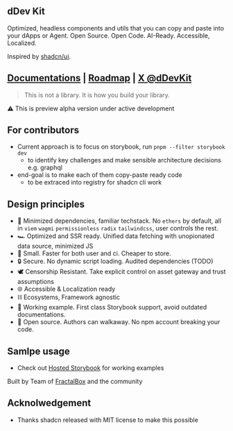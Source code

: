 ## dDev Kit

Optimized, headless components and utils that you can copy and paste into your dApps or Agent. 
Open Source. Open Code. AI-Ready. Accessible, Localized.

Inspired by [shadcn/ui](https://github.com/shadcn-ui). 

## [Documentations](https://ddevkit.geist.network/) | [Roadmap](https://github.com/orgs/fractaldotbox/projects/13) | [X @dDevKit](https://x.com/dDevKit)
> This is not a library. It is how you build your library.

⚠️ This is preview alpha version under active development

## For contributors
- Current approach is to focus on storybook, run `pnpm --filter storybook dev`
  - to identify key challenges and make sensible architecture decisions e.g. graphql
- end-goal is to make each of them copy-paste ready code
  - to be extraced into registry for shadcn cli work

## Design principles
- 🔻 Minimized dependencies, familiar techstack. No `ethers` by default, all in `viem` `wagmi` `permissionless` `radix` `tailwindcss`, user controls the rest.
- 🏎 Optimized and SSR ready. Unified data fetching with unopionated data source, minimized JS
- 🤌 Small. Faster for both user and ci. Cheaper to store. 
- 🔒 Secure. No dynamic script loading. Audited dependencies (TODO) 
- 🕊️ Censorship Resistant. Take explicit control on asset gateway and trust assumptions
- 🌐 Accessible & Localization ready
- ⛓️ Ecosystems, Framework agnostic
- 🙌 Working example. First class Storybook support, avoid outdated documentations. 
- 🚶 Open source. Authors can walkaway. No npm account breaking your code.



## Samlpe usage
- Check out [Hosted Storybook](https://ddev-storybook.geist.network/) for working examples 

Built by Team of [FractalBox](https://fractal.box/) and the community 


## Acknolwedgement
- Thanks shadcn released with MIT license to make this possible
